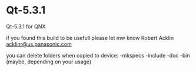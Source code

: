 Qt-5.3.1
========

Qt-5.3.1 for QNX


if you found this build to be usefull please let mw know 
Robert Acklin <acklinr@us.panasonic.com>

you can delete folders when copied to device:
-mkspecs
-include
-doc
-bin (maybe, depending on your usage)


